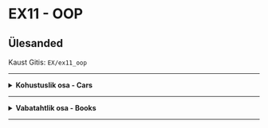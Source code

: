 # EX11 - OOP

## Ülesanded

Kaust Gitis: `EX/ex11_oop`

---
<details>
<summary><strong>Kohustuslik osa - Cars</strong></summary>


Fail Gitis: `EX/ex11_oop/cars.py`

Ülesande eesmärgiks on tutvustada objektorienteeritud programmeerimist. Siin osas tuleb teha klass, mis hoiab infot auto
kohta.
OOPi kohta võid lugeda [siit](https://pydoc.pages.taltech.ee/oop/classes.html).

## Klass `Car`

* `__init__(self, make: str, model: str, fuel_consumption: float, features: list[str])`

Konstruktor, mis loob auto objekti antud parameetritega.
Igal autol on mark, mudel, kütusekulu (mitu liitrit kütust kulub 100km läbimiseks) ning lisafunktsioonid.
Siit midagi eemaldada ei tohi, kuid soovi korral juurde võib panna.
Konstruktori kohta võid lugeda näiteks [PyDoci](https://pydoc.pages.taltech.ee/oop/classes.html)
ja [GeeksForGeeks](https://www.geeksforgeeks.org/__init__-in-python/) lehelt.

* `__eq__(self, other)`

See meetod aitab objektide võrdlemisega. Ära seda muuda.

* `__hash__(self) -> int`

See meetod võimaldab objekti panna hulka ning sõnastikku (võtmena). Ära seda muuda.

* `__repr__(self) -> str`

See meetod võimaldab objekti kuvada loetaval kujul (näiteks kasutades `print()`). Seda pole vaja muuta.

<br>

Soovi korral võid spetsiaalsete meetodite kohta
lugeda [PyDoci](https://pydoc.pages.taltech.ee/oop/oop_special_methods.html)
või [rszalski.github.io](https://rszalski.github.io/magicmethods/) lehelt.
Inglise keeles on neil järgmised nimetused: magic methods, dunder methods, double underscore methods.

## Funktsioonid

* `sort_cars_by_make(cars: list[Car]) -> list[Car]`

Tagasta autode list, mis on sorteeritud autode markide järgi (tähestiku järjekorras).
Kui mitmel autol on sama mark, siis sorteeri need mudeli järgi (tähestiku järjekorras).

* `find_cars_by_make_and_model(cars: list[Car], make: str, model: str) -> list[Car]`

Leia autod, millel on antud mark ja mudel. Tagasta need autod listis. Järjekord ei ole oluline.

* `find_cars_by_feature(cars: list[Car], feature: str) -> list[Car]`

Leia autod, millel on antud lisafunktsioon. Tagasta need autod listis. Sorteeri autod markide järgi (tähestiku
järjekorras).
Kui mitmel autol on sama mark, siis sorteeri need mudeli järgi (tähestiku järjekorras).

* `fuel_needed(car: Car, distance: int) -> float`

Arvuta auto keskmise kütusekulu põhjal, kui palju kütust kulub sellel autol antud vahemaa läbimiseks. Tagasta tulemus.

* `calculate_average_fuel_consumption(cars: list[Car]) -> float`

Arvuta antud autode kütusekulude keskmine suurus. Tagasta tulemus.

* `most_popular_feature(cars: list[Car]) -> str`

Leia kõige populaarsem lisafunktsioon. Kui mitu lisafunktsiooni on sama populaarsed, siis pole oluline, millise neist
tagastad.

* `write_cars_to_file(cars: list[Car], file_name: str)`

Kirjuta Car objektid faili JSON formaadis. Selleks tee sõnastik nende objektide attribuutidest ning seejärel
kasuta `json` teeki,
et see sõnastik JSON faili kirjutada.
Näited selle teegi kasutamisest võid
leida [stack overflowist](https://stackoverflow.com/questions/12309269/how-do-i-write-json-data-to-a-file).

Näiteks kui `cars` on järgmine list:

```python
cars = [
    Car("Toyota", "Corolla", 5.5, ["ABS", "Airbag", "Air conditioning"]),
    Car("Toyota", "Yaris", 4.5, ["ABS", "Airbag", "Air conditioning"])
]
```

siis peaks faili sisu tulema selline:

```json
[
  {
    "make": "Toyota",
    "model": "Corolla",
    "fuel_consumption": 5.5,
    "features": [
      "ABS",
      "Airbag",
      "Air conditioning"
    ]
  },
  {
    "make": "Toyota",
    "model": "Yaris",
    "fuel_consumption": 4.5,
    "features": [
      "ABS",
      "Airbag",
      "Air conditioning"
    ]
  }
]
```

* `read_cars_from_file(file_name: str) -> list[Car]`

Siin funktsioonis tuleb saavutada täpselt vastupidine funktsionaalsus võrreldes eelmise funktsiooniga. See tähendab,
et on tarvis JSON failist lugeda Car objektide info sõnastikku, sellest luua Car objektid antud väärtustega, panna need
listi ning tagastada see list.
Näiteid JSON failist lugemisest võid leida
samuti [stack overflowist](https://stackoverflow.com/questions/20199126/reading-json-from-a-file).

## Mall

```python
"""Cars."""

import json


class Car:
    """Car class."""

    def __init__(self, make: str, model: str, fuel_consumption: float, features: list[str]):
        """
        Initialize a Car object.

        :param make: The make of the car.
        :param model: The model of the car.
        :param fuel_consumption: The fuel consumption of the car in liters per 100 kilometers.
        :param features: The features of the car.
        """
        self.make = make
        self.model = model
        self.fuel_consumption = fuel_consumption
        self.features = features

    def __eq__(self, other):
        """Check if two cars are equal. Don't change this method."""
        return type(other) == self.__class__ and \
            self.make == other.make and \
            self.model == other.model and \
            self.fuel_consumption == other.fuel_consumption and \
            self.features == other.features

    def __hash__(self) -> int:
        """Allow this object to be used as a key in a dictionary. Don't change this method."""
        return super().__hash__()

    def __repr__(self) -> str:
        """Return a string representation of the Car object. It is not necessary to change this method."""
        return f'{self.make} {self.model}'


def sort_cars_by_make(cars: list[Car]) -> list[Car]:
    """
    Sort the given list of cars by make alphabetically. If multiple cars have the same make, sort them by model alphabetically.
    If those cars also have the same model, then the order of those cars doesn't matter.

    :param cars: The list of cars to sort.
    :return: The sorted list of cars.
    """
    pass


def find_cars_by_make_and_model(cars: list[Car], make: str, model: str) -> list[Car]:
    """
    Find all cars with the given make and model. The order of the cars in the returned list does not matter.

    :param cars: The list of cars to search through.
    :param make: The given make.
    :param model: The given model.
    :return: The list of cars with the given make and model.
    """
    pass


def find_cars_by_feature(cars: list[Car], feature: str) -> list[Car]:
    """
    Find all cars that have the given feature. Sort the resulting list of cars by make alphabetically. If multiple
    cars have the same make, sort them by model alphabetically. If those cars also have the same model, then the order
    of those cars doesn't matter.

    :param cars: The list of cars to search through.
    :param feature: The given feature.
    :return: The list of cars that have the specified feature.
    """
    pass


def fuel_needed(car: Car, distance: int) -> float:
    """
    Calculate the amount of fuel needed for a given distance based on the car's fuel consumption.

    :param car: The car object representing the vehicle.
    :param distance: The distance in kilometers for which the fuel amount is calculated.
    :return: The amount of fuel needed in liters.
    """
    pass


def calculate_average_fuel_consumption(cars: list[Car]) -> float:
    """
    Calculate the average fuel consumption of the given cars. The average fuel consumption is the sum of the fuel
    consumption of all the cars divided by the number of cars.

    :param cars: The list of cars to calculate the average fuel consumption for.
    :return: The average fuel consumption of the given cars.
    """
    pass


def most_popular_feature(cars: list[Car]) -> str:
    """
    Find the most popular feature among the given cars. The most popular feature is the feature that occurs the most
    times among all the cars. If multiple features occur the same number of times, return any of them.

    :param cars: The list of cars to search through.
    :return: The most popular feature among the given cars.
    """
    pass


def write_cars_to_file(cars: list[Car], file_name: str):
    """
    Write the given list of cars to the given file in JSON format. The cars should be written as a list of dictionaries
    where each dictionary represents a car. The keys of the dictionaries should be the attributes of the car and the
    values should be the values of the attributes. The order of the cars in the list should stay the same.

    :param cars: The list of cars to write to the file.
    :param file_name: The name of the file to write the cars to.
    """
    pass


def read_cars_from_file(file_name: str) -> list[Car]:
    """
    Read a list of cars from the given file in JSON format. The file should contain a list of dictionaries where each
    dictionary represents a car. The keys of the dictionaries should be the attributes of the car and the values should
    be the values of the attributes. The order of the cars in the list should stay the same.

    :param file_name: The name of the file to read the cars from.
    :return: The list of cars read from the file.
    """
    pass


if __name__ == '__main__':
    cars = [Car('BMW', 'X5', 12.3, ['leather', 'heated seats', 'GPS']),
            Car('BMW', 'X6', 7.2, ['leather', 'heated seats', 'panorama', 'GPS']),
            Car('Audi', 'A6', 9.93, ['leather', 'heated seats', 'panorama', 'GPS']),
            Car('Audi', 'A7', 15.21, ['leather', 'heated seats', 'panorama', 'sport package']),
            Car('Mercedes', 'S500', 10.6, ['leather', 'heated seats', 'panorama', 'sport package',
                                           'premium sound system'])]

    print(cars)  # [BMW X5, BMW X6, Audi A6, Audi A7, Mercedes S500]
    print(sort_cars_by_make(cars))  # [Audi A6, Audi A7, BMW X5, BMW X6, Mercedes S500]
    print()

    print(find_cars_by_make_and_model(cars, 'BMW', 'X6'))  # [BMW X6]
    print(find_cars_by_feature(cars, 'panorama'))  # [Audi A6, Audi A7, BMW X6, Mercedes S500]
    print()

    print(fuel_needed(cars[0], 150))  # 18.45; might be a little different due to floating point arithmetic errors
    print(calculate_average_fuel_consumption(cars))  # 11.048
    print()

    print(most_popular_feature(cars))  # leather
    write_cars_to_file(cars, 'cars.json')
    print(read_cars_from_file('cars.json'))  # [BMW X5, BMW X6, Audi A6, Audi A7, Mercedes S500]

```

</details>

---

<details>
<summary><strong>Vabatahtlik osa - Books</strong></summary>

Fail Gitis: `EX/ex11_oop/books.py`

Siin osas tuleb teha klass, mis hoiab infot raamatu kohta.
OOPi kohta võid lugeda [siit](https://pydoc.pages.taltech.ee/oop/classes.html).

## Klass `Book`

* `__init__(self, title: str, author: str, pages: int, sales: int, genres: list[str], publication_year: int)`

Konstruktor, mis loob raamatu objekti antud parameetritega.
Igal raamatul on pealkiri, autor, lehekülgede arv, müüdud eksemplaride arv, žanrid ning ilmumisaasta.
Siit midagi eemaldada ei tohi, kuid soovi korral juurde võib panna.

* `__eq__(self, other) -> bool`

See meetod aitab objektide võrdlemisega. Ära seda muuda.

* `__hash__(self) -> int`

See meetod võimaldab objekti panna hulka ning sõnastikku (võtmena). Ära seda muuda.

* `__repr__(self) -> str`

See meetod võimaldab objekti kuvada loetaval kujul (näiteks kasutades `print()`). Seda pole vaja muuta.

## Funktsioonid

* `author_book_count(library: list[Book], author: str) -> int`

Leia, mitu raamatut on antud autor kirjutanud.

* `author_page_count(library: list[Book], author: str) -> int`

Leia, mitu lehekülge on antud autor kirjutanud.

* `most_popular_book(library: list[Book]) -> Book`

Leia raamat, mis on kõige populaarsem (kõige suurem müüdud eksemplaride arv).

* `most_popular_author(library: list[Book]) -> str`

Leia autor, kelle raamatuid on kõige rohkem müüdud. Kui mitmel autoril on sama palju müüdud raamatuid,
siis pole oluline, millise neist tagastad.

* `average_author_book_length(library: list[Book], author: str) -> float`

Leia autori keskmine raamatu pikkus (lehekülgede arv).

* `find_best_selling_genre(library: list[Book]) -> str`

Leia kõige populaarsem žanr. Kui mitu žanrit on sama populaarsed, siis pole oluline, millise neist tagastad.

* `find_books_by_genre_and_year(library: list[Book], genre: str, year: int) -> list[Book]`

Leia raamatud, mis on antud žanrist ja ilmusid antud aastal. Tagasta need raamatud listis, mis on sorteeritud
müüdud eksemplaride arvu järgi (kahanevalt) ning kui mitmel raamatul on sama palju müüdud eksemplare, siis
sorteeri need pealkirja järgi (tähestiku järjekorras).

* `most_popular_author_per_century(library: list[Book]) -> dict[int, str]`

Leia iga sajandi populaarseim autor ehk autor, kes on müünud kõige rohkem vastaval sajandil avaldatud raamatuid.
Tagasta tulemus sõnastikuna, kus võtmeteks on sajandite numbrid ja väärtusteks on autorite nimed.
Kui mitmel autoril on sama palju müüke, siis pole vahet, milline sõnastikku satub.

Sõnastik peaks välja nägema umbes selline:

```python
{
    19: "Jane Austen",
    20: "Stephen King",
    21: "J. K. Rowling"
}
```

* `correct_titles_and_count_books(library: list[Book]) -> dict[Book, int]`

Süsteemivea tõttu on mõne raamatu pealkirjast üks täht ära kadunud. Sinu ülesanne on leida kõik sellised raamatud
ning parandada nende pealkirjad. Tagasta sõnastik, kus võtmeteks on parandatud pealkirjadega raamatud
ja väärtusteks on nende raamatute arv selles listis.

Pealkirja tuleks parandada siis, kui listis leidub teine raamat, millel on täpselt samad omadused (autor, lehekülgede
arv, müüdud eksemplaride arv, žanrid, ilmumisaasta), kuid pealkirjas on täpselt üks täht lisaks.

Näiteks kui list on järgmine:

```python
library = [
    Book("The Great Gatsby", "F. Scott Fitzgerald", 218, 100_000, ["Classic", "Fiction"], 1925),
    Book("The Great Gatsb", "F. Scott Fitzgerald", 218, 100_000, ["Classic", "Fiction"], 1925),
    Book("Tender Is the Night", "F. Scott Fitzgerald", 320, 90_000, ["Classic", "Fiction"], 1934),
    Book("Tender Is the Nigh", "F. Scott Fitzgerald", 321, 90_000, ["Classic", "Fiction"], 1934)
]
```

siis tuleks parandada raamatute "The Great Gatsb" pealkiri "The Great Gatsby"-ks, kuid "Tender Is the Nigh" pealkirja
ei tohiks muuta, sest teist raamatut, millel on samad omadused (peale pealkirja), ei leidu.

Tagastatav sõnastik peaks välja nägema selline:

```python
result = {
    Book("The Great Gatsby", "F. Scott Fitzgerald", 218, 100_000, ["Classic", "Fiction"], 1925): 2,
    Book("Tender Is the Night", "F. Scott Fitzgerald", 320, 90_000, ["Classic", "Fiction"], 1934): 1,
    Book("Tender Is the Nigh", "F. Scott Fitzgerald", 321, 90_000, ["Classic", "Fiction"], 1934): 1
}
```

Lisaks, collections teegi Counter klass tuleks siin ülesandes kasuks, kuid sellest hoolimata pole selle kasutamine
kahjuks lubatud.

## Mall

```python
"""Books."""


class Book:
    """Book class."""

    def __init__(self, title: str, author: str, pages: int, sales: int, genres: list[str], publication_year: int):
        """
        Initialize a Book object.

        :param title: The title of the book.
        :param author: The author of the book.
        :param pages: The amount of pages in the book.
        :param sales: The amount of times the book has been sold.
        :param genres: The genres of the book.
        :param publication_year: The year the book was published.
        """
        self.title = title
        self.author = author
        self.pages = pages
        self.sales = sales
        self.genres = genres
        self.year = publication_year

    def __eq__(self, other) -> bool:
        """Return True if the Book objects are equal."""
        return type(other) == self.__class__ and \
            self.title == other.title and \
            self.author == other.author and \
            self.pages == other.pages and \
            self.sales == other.sales and \
            self.genres == other.genres and \
            self.year == other.year

    def __hash__(self) -> int:
        """Allow a Book object to be used as a key in a dictionary. Don't change this method."""
        return hash((self.title, self.author, self.pages, self.sales, tuple(self.genres), self.year))

    def __repr__(self) -> str:
        """Return a string representation of the Book object."""
        return f"{self.title} by {self.author}"


def author_book_count(library: list[Book], author: str) -> int:
    """
    Find the number of books written by the given author.

    :param library: The list of books to search through.
    :param author: The given author.
    :return: The amount of books written by the author.
    """
    pass


def author_page_count(library: list[Book], author: str) -> int:
    """
    Find the total number of pages written by the given author.

    :param library: The list of books to search through.
    :param author: The given author.
    :return: The total number of pages written by the author.
    """
    pass


def most_popular_book(library: list[Book]) -> Book:
    """
    Find the book with the most sales.

    :param library: The list of books.
    :return: The Book object with the most sales.
    """
    pass


def most_popular_author(library: list[Book]) -> str:
    """
    Find the author with the most sales. If two or more authors have the same amount of sales,
    it doesn't matter which one is returned.

    :param library: The list of books.
    :return: The author with the most sales.
    """
    pass


def average_author_book_length(library: list[Book], author: str) -> float:
    """
    Find the average length of a book (amount of pages), that is written by the given author.

    :param library: The list of books.
    :param author: The given author.
    :return: The average length of the author's books.
    """
    pass


def find_best_selling_genre(library: list[Book]) -> str:
    """
    Find the genre, that has the most sales. If two or more genres have the same amount of sales, return either one.

    :param library: The list of books.
    :return: The genre with the most total sales.
    """
    pass


def find_books_by_genre_and_year(library: list[Book], genre: str, year: int) -> list[Book]:
    """
    Find all books in the given list, that match the given year and genre.

    For the genre, you should check if the given genre is contained in the list of genres of the book.
    The result should be sorted by sales (descending) and if two or more books have the same sales,
    then sort them by title (alphabetically).

    :param library: The list of books to search from.
    :param genre: The genre to search for.
    :param year: The year to search for.
    :return: A list of books, that match the given genre and year, sorted by sales (descending) and title (alphabetically).
    """
    pass


def most_popular_author_per_century(library: list[Book]) -> dict[int, str]:
    """
    Find the author with the most sales for each century. If two or more authors have the same amount of sales,
    it doesn't matter which one is returned in the dictionary.

    :param library: The list of books.
    :return: A dictionary, where the keys are the centuries and the values are the authors with the most sales in that
    century.
    """
    pass


def correct_titles_and_count_books(library: list[Book]) -> dict[Book, int]:
    """
    Due to an unknown error, some of the titles in the given list of books have a letter missing.

    Your task is to correct the titles of the Book objects in the list and return a dictionary,
    where the Book objects are the keys and their occurrences in the list are the values.
    You should correct the book's title, if there is another book in the list,
    that has the exact same attributes, except for the title, which has a missing letter.

    For example, if the list of books has the following books:
    Book("The Great Gatsby", "F. Scott Fitzgerald", 218, 100_000, ["Classic", "Fiction"], 1925)
    Book("The Great Gatsb", "F. Scott Fitzgerald", 218, 100_000, ["Classic", "Fiction"], 1925)
    Book("Tender Is the Night", "F. Scott Fitzgerald", 320, 90_000, ["Classic", "Fiction"], 1934)
    Book("Tender Is the Nigh", "F. Scott Fitzgerald", 321, 90_000, ["Classic", "Fiction"], 1934)

    Then the second book's title should be corrected to "The Great Gatsby", while the fourth book's title should
    remain the same, because "Tender Is the Night" has a different amount of pages.

    :param library: The list of books.
    :return: The amount of books in the list.
    """
    pass


if __name__ == '__main__':
    book1 = Book("The Great Gatsby", "F. Scott Fitzgerald", 218, 100_000, ["Classic", "Fiction"], 1925)
    book2 = Book("Tender Is the Night", "F. Scott Fitzgerald", 320, 90_000, ["Classic", "Fiction"], 1934)
    book3 = Book("The Beautiful and Damned", "F. Scott Fitzgerald", 348, 120_000, ["Classic", "Fiction"], 1922)
    book4 = Book("To Kill a Mockingbird", "Harper Lee", 324, 80_000, ["Fiction"], 1960)
    book5 = Book("Go Set a Watchman", "Harper Lee", 278, 70_000, ["Fiction"], 2015)
    book6 = Book("In Cold Blood", "Harper Lee", 368, 110_000, ["True Crime"], 1966)
    book7 = Book("1984", "George Orwell", 328, 200_000, ["Dystopian", "Fiction"], 1949)
    book8 = Book("Animal Farm", "George Orwell", 144, 70_000, ["Satire", "Fiction"], 1945)
    book9 = Book("Nineteen Eighty-Four", "George Orwell", 328, 95_000, ["Dystopian", "Fiction"], 1949)
    book10 = Book("Pride and Prejudice", "Jane Austen", 432, 85_000, ["Classic", "Romance"], 1813)

    book_list: list[Book] = [book1, book2, book3, book4, book5, book6, book7, book8, book9, book10]

    print(author_book_count(book_list, "Harper Lee"))  # 3
    print(author_page_count(book_list, "Harper Lee"))  # 970
    print(author_book_count(book_list, "Willy Wonka"))  # 0
    print(author_page_count(book_list, "Walter White"))  # 0
    print()

    print(most_popular_book(book_list))  # 1984 by George Orwell
    print(most_popular_author(book_list))  # George Orwell
    print(average_author_book_length(book_list, "Harper Lee"))  # 323.3333333333333
    print()

    print(find_best_selling_genre(book_list))  # Fiction
    print(find_books_by_genre_and_year(book_list, "Fiction",
                                       1949))  # [1984 by George Orwell, Nineteen Eighty-Four by George Orwell]
    print(most_popular_author_per_century(book_list))  # {19: 'Jane Austen', 20: 'George Orwell', 21: 'Harper Lee'}

```

</details>

---
